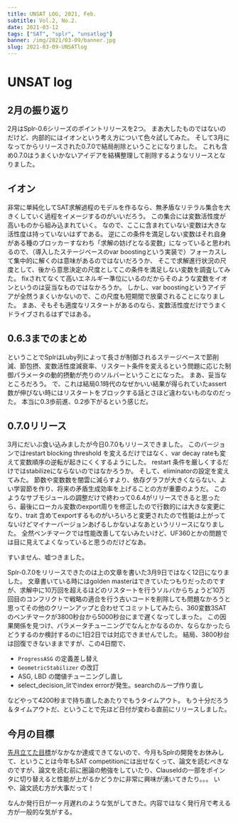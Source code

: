 ```yaml
---
title: UNSAT LOG, 2021, Feb.
subtitle: Vol.2, No.2.
date: 2021-03-12
tags: ["SAT", "splr", "unsatlog"]
banner: /img/2021/03-09/banner.jpg
slug: 2021-03-09-UNSATlog
---
```

# UNSAT log

## 2月の振り返り

2月はSplr-0.6シリーズのポイントリリースを2つ。
まあ大したものではないのだけど、内部的にはイオンという考え方について色々試してみた。
そして3月になってからリリースされた0.7.0で結局削除ということになりました。
これも含め0.7.0はうまくいかないアイデアを結構整理して削除するようなリリースとなりました。

## イオン

非常に単純化してSAT求解過程のモデルを作るなら、無矛盾なリテラル集合を大きくしていく過程をイメージするのがいいだろう。
この集合には変数活性度が高いものから組み込まれていく。
なので、ここに含まれていない変数は大きな活性度は持っていないはずである。
逆にこの条件を満足しない変数はそれ自身がある種のブロッカーすなわち「求解の妨げとなる変数」になっていると思われるので、（導入したステージベースのvar boostingという実装で）フォーカスして集中的に解くのは意味があるのではないだろうか、
そこで求解進行状況の尺度として、後から意思決定の尺度としてこの条件を満足しない変数を調査してみた。
fixされてなくて高いエネルギー準位にいるのだからそのような変数をイオンというのは妥当なものではなかろうか。
しかし、var boostingというアイデアが全然うまくいかないので、この尺度も短期間で放棄されることになりました。
まあ、そもそも適度なリスタートがあるのなら、変数活性度だけでうまくドライブされるはずではある。

## 0.6.3までのまとめ

ということでSplrはLuby列によって長さが制御されるステージベースで節削減、節包摂、変数活性度減衰率、リスタート条件を変えるという問題に応じた制御パラメータの動的摂動が売りのソルバーということになった。
まあ、妥当なところだろう。
で、これは結局0.1時代のなぜかいい結果が得られていたassert数が伸びない時にはリスタートをブロックする話とさほど違わないものなのだった。
本当に0.3歩前進、0.2歩下がるという感じだ。

## 0.7.0リリース

3月にだいぶ食い込みましたが今日0.7.0もリリースできました。
このバージョンではrestart blocking threshold を変えるだけではなく、var decay rateも変えて変数順序の逆転が起きにくくするようにした。
restart 条件を厳しくするだけではstabilizeにならないのではなかろうか。
そして、eliminatorの設定を変えてみた。
節数や変数数を闇雲に減らすより、依存グラフが大きくならない、よい学習節を作り、将来の矛盾生成効率を上げることの方が重要のようだ。
このようなサブモジュールの調整だけで終わって0.6.4がリリースできると思ったら、最後にローカル変数のexport周りを修正したので行数的には大きな変更になり、trait 含めてexportするものがいろいろと変更されたので性能は上がってないけどマイナーバージョンあげるしかないよなあというリリースになりました。
全然ベンチマークでは性能改善してないみたいけど、UF360とかの問題では目に見えてよくなっていると思うのだけどなあ。

すいません、嘘つきました。

Splr-0.7.0をリリースできたのは上の文章を書いた3月9日ではなく12日になりました。
文章書いている時にはgolden masterはできていたつもりだったのですが、求解中に10万回を超えるほどのリスタートを行うソルバからちょうど10万回目のコンフリクトで戦略の適合を行う古いコードを削除しても問題なかろうと思ってその他のクリーンアップと合わせてコミットしてみたら、360変数3SATのベンチマークが3800秒台から5000秒台にまで遅くなってしまった。
この因果関係を見つけ、パラメータチューニングでなんとかなるのか、ならなかったらどうするのか検討するのに1日2日では対応できませんでした。
結局、3800秒台は回復できないままですが、この4日間で、

 * `ProgressASG` の定義差し替え
 * `GeometricStabilizer` の改訂
 * ASG, LBD の閾値チューニングし直し
 * select_decision_litでindex errorが発生。searchのループ作り直し

などやって4200秒まで持ち直したあたりでもうタイムアウト。
もう十分だろう＆タイムアウトだ、ということで先ほど日付が変わる直前にリリースしました。

## 今月の目標

[先月立てた目標](/2021/2021-02-02-UNSATlog)がなかなか達成できてないので、今月もSplrの開発をお休みして、ということは今年もSAT competitionには出せなくって、論文を読むべきなのですが、論文を読む前に圏論の勉強をしていたり、ClauseIdの一部をポインタに切り替えると性能が上がるかどうかに非常に興味が湧いてきたり。。。
いや、論文読む方が大事だって！

なんか発行日が一ヶ月遅れのような気がしてきた。内容ではなく発行月で考える方が一般的な気がする。
